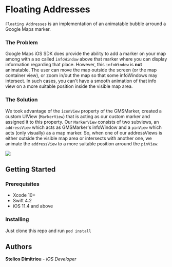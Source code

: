 # Floating Addresses

`Floating Addresses` is an implementation of an animatable bubble arround a Google Maps marker.

### The Problem

Google Maps iOS SDK does provide the ability to add a marker on your map among with a so called `infoWindow` above that marker where you can display information regarding that place.
However, this `infoWindow` is **not** animatable. The user can move the map outside the screen (or the map container view), or zoom in/out the map so that some infoWindows may intersect. In such cases, you can't have a smooth animation of that info view on a more suitable position inside the visible map area.

### The Solution
We took advantage of the `iconView` property of the GMSMarker, created a custom UIView (`MarkerView`) that is acting as our custom marker and assigned it to this property.
Our `MarkerView` consists of two subviews, an `addressView` which acts as GMSMarker's infoWindow and a `pinView` which acts (only visually) as a map marker.
So, when one of our addressViews is either outside the visible map area or intersects with another one, we animate the `addressView` to a more suitable position arround the `pinView`. 

![](/floating_addresses.gif)

## Getting Started

### Prerequisites

- Xcode 10+
- Swift 4.2
- iOS 11.4 and above

### Installing

Just clone this repo and run ```pod install```

## Authors

**Stelios Dimitriou** - *iOS Developer*

